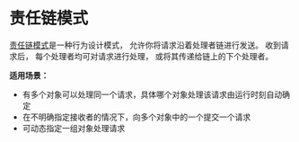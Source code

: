# 责任链模式

[责任链模式](https://refactoringguru.cn/design-patterns/chain-of-responsibility)是一种行为设计模式， 允许你将请求沿着处理者链进行发送。 收到请求后， 每个处理者均可对请求进行处理， 或将其传递给链上的下个处理者。

**适用场景：**
- 有多个对象可以处理同一个请求，具体哪个对象处理该请求由运行时刻自动确定
- 在不明确指定接收者的情况下，向多个对象中的一个提交一个请求
- 可动态指定一组对象处理请求